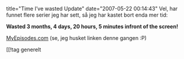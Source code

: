 title="Time I’ve wasted Update"
date="2007-05-22 00:14:43"
Vel, har funnet flere serier jeg har sett, så jeg har kastet bort enda mer tid:

<strong>Wasted 3 months, 4 days, 20 hours, 5 minutes infront of the screen!</strong>

<a href="http://myepisodes.com/">MyEpisodes.com</a> (se, jeg husket linken denne gangen :P)

[[!tag  generelt
